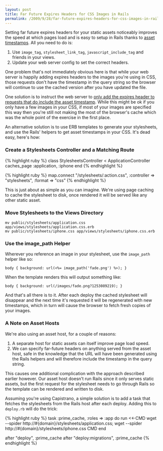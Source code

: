 ```yaml
---
layout: post
title: Far Future Expires Headers for CSS Images in Rails
permalink: /2009/9/28/far-future-expires-headers-for-css-images-in-rails/
---
```

<p>Setting far future expires headers for your static assets noticeably improves the speed at which pages load and is easy to setup in Rails thanks to <a href="http://api.rubyonrails.org/classes/ActionView/Helpers/AssetTagHelper.html">asset timestamps</a>. All you need to do is:</p>

<ol>
<li>Use <code>image_tag</code>, <code>stylesheet_link_tag</code>, <code>javascript_include_tag</code> and friends in your views.</li>
<li>Update your web server config to set the correct headers.</li>
</ol>

<p>One problem that's not immediately obvious here is that while your web server is happily adding expires headers to the images you're using in CSS, those requests don't have the timestamp in the query string so the browser will continue to use the cached version after you have updated the file.</p>

<p>One solution is to instruct the web server to <a href="http://www.dcmanges.com/blog/asset-versioning-in-rails">only add the expires header to requests that do include the asset timestamp</a>. While this might be ok if you only have a few images in your CSS, if most of your images are specified this way then you're still not making the most of the browser's cache which was the whole point of the exercise in the first place.</p>

<p>An alternative solution is to use ERB templates to generate your stylesheets, and use the Rails' helpers to get asset timestamps in your CSS. It's dead easy, here's how:</p>

<h3>Create a Stylesheets Controller and a Matching Route</h3>

{% highlight ruby %}
class StylesheetsController < ApplicationController
  caches_page :application, :iphone
end
{% endhighlight %}

{% highlight ruby %}
map.connect "/stylesheets/:action.css", :controller => "stylesheets", :format => "css"
{% endhighlight %}

<p>This is just about as simple as you can imagine. We're using page caching to cache the stylesheet to disk, once rendered it will be served like any other static asset.</p>

<h3>Move Stylesheets to the Views Directory</h3>

<pre><code>mv public/stylesheets/application.css app/views/stylesheets/application.css.erb
mv public/stylesheets/iphone.css app/views/stylesheets/iphone.css.erb</code></pre>

<h3>Use the image_path Helper</h3>

<p>Wherever you reference an image in your stylesheet, use the <code>image_path</code> helper like so:</p>

<pre><code>body { background: url(&lt;%= image_path('fade.png') %&gt;); }</code></pre>

<p>When the template renders this will output something like:</p>

<pre><code>body { background: url(/images/fade.png?1253089219); }</code></pre>

<p>And that's all there is to it. After each deploy the cached stylesheet will disappear and the next time it's requested it will be regenerated with new timestamps, which in turn will cause the browser to fetch fresh copies of your images.</p>

<h3>A Note on Asset Hosts</h3>

<p>We're also using an asset host, for a couple of reasons:</p>

<ol>
<li>A separate host for static assets can itself improve page load speed.</li>
<li>We can specify far-future headers on anything served from the asset host, safe in the knowledge that the URL will have been generated using the Rails helpers and will therefore include the timestamp in the query string.</li>
</ol>

<p>This causes one additional complication with the approach described earlier however. Our asset host doesn't run Rails since it only serves static assets, but the first request for the stylesheet needs to go through Rails so the template can be rendered and written to disk.</p>

<p>Assuming you're using Capistrano, a simple solution is to add a task that fetches the stylesheets from the Rails host after each deploy. Adding this to <code>deploy.rb</code> will do the trick:</p>

{% highlight ruby %}
task :prime_cache, :roles => :app do
  run <<-CMD
    wget --spider http://#{domain}/stylesheets/application.css;
    wget --spider http://#{domain}/stylesheets/iphone.css
  CMD
end

after "deploy", :prime_cache
after "deploy:migrations", :prime_cache
{% endhighlight %}
